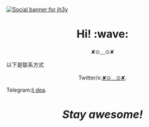 [![Social banner for jh3y](https://github.com/jh3y/jh3y/raw/master/assets/header-banner--optimized.svg)](https://jhey.dev)
<h1 align='center'> Hi! :wave:</h1>
<p align='center'>
✘⊙﹏⊙✘
</p>
<p>以下是联系方式</p>
<p align='center'>Twitter/x:<a href="https://x.com/PJP2064860?t=2qZNp19uPbugS84yC58Lbw&s=09">✘⊙﹏⊙✘</a>.</p>
<p align='center1'>Telegram:<a href="t.me/PJP2064860">li dea</a>.</p>
<h1 align='center'><i>Stay awesome!</i></h1>

